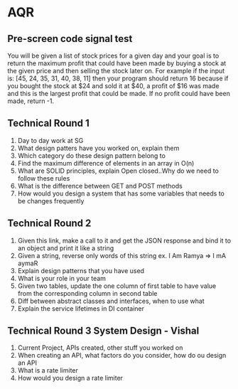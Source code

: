 # AQR

## Pre-screen code signal test
You will be given a list of stock prices for a given day and your goal is to return the maximum profit that could have been made by buying a stock at the given price and then selling the stock later on. For example if the input is: [45, 24, 35, 31, 40, 38, 11] then your program should return 16 because if you bought the stock at $24 and sold it at $40, a profit of $16 was made and this is the largest profit that could be made. If no profit could have been made, return -1.

## Technical Round 1

1. Day to day work at SG
2. What design patters have you worked on, explain them
3. Which category do these design pattern belong to
4. Find the maximum difference of elements in an array in O(n)
5. What are SOLID principles, explain Open closed..Why do we need to follow these rules
6. What is the difference between GET and POST methods
7. How would you design a system that has some variables that needs to be changes frequently

## Technical Round 2

1. Given this link, make a call to it and get the JSON response and bind it to an object and print it like a string
2. Given a string, reverse only words of this string
ex. I Am Ramya => I mA aymaR
3. Explain design patterns that you have used 
4. What is your role in your team
5. Given two tables, update the one column of first table to have value from the corresponding column in second table
6. Diff between abstract classes and interfaces, when to use what
7. Explain the service lifetimes in DI container

## Technical Round 3 System Design - Vishal

1. Current Project, APIs created, other stuff you worked on
2. When creating an API, what factors do you consider, how do ou design an API
3. What is a rate limiter
4. How would you design a rate limiter


